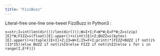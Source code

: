 ```yaml
---
title: "FizzBuzz"
---
```


Literal-free one-line one-tweet FizzBuzz in Python3
:

```
s=str;I=int(len(dir())/len(dir()));W=I+I;F=W*W;E=F*W;Z=s(zip)[E]*W;FIZZ=s(float)[E].upper()+s(int)[E]+Z;BUZZ=s(bytes)[E].upper()+s(tuple)[E+I]+Z;I3=W+I;I5=F+I;print(*[FIZZ+BUZZ if not(i%(I3*I5))else BUZZ if not(i%I5)else FIZZ if not(i%I3)else i for i in range(I,E*F)])
```


